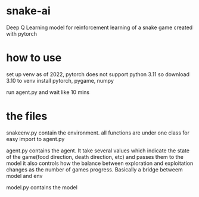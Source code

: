 # snake-ai
Deep Q Learning model for reinforcement learning of a snake game
created with pytorch

# how to use
set up venv
as of 2022, pytorch does not support python 3.11 so download 3.10 to venv
install pytorch, pygame, numpy

run agent.py and wait like 10 mins

# the files

snakeenv.py contain the environment. all functions are under one class for easy import to agent.py

agent.py contains the agent. It take several values which indicate the state of the game(food direction, death direction, etc) and passes them to the model
it also controls how the balance between exploration and exploitation changes as the number of games progress. Basically a bridge betweem model and env

model.py contains the model

